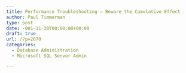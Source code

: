 ```yaml
---
title: Performance Troubleshooting – Beware the Cumulative Effect
author: Paul Timmerman
type: post
date: -001-11-30T00:00:00+00:00
draft: true
url: /?p=2070
categories:
  - Database Administration
  - Microsoft SQL Server Admin

---
```

